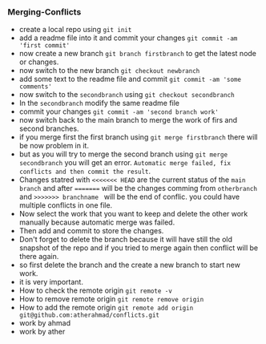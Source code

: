 ### Merging-Conflicts
- create a local repo using `git init`
- add a readme file into it and commit your changes `git commit -am 'first commit'`
- now create a new branch `git branch firstbranch` to get the latest node or changes.
- now switch to the new branch `git checkout newbranch`
- add some text to the readme file and commit `git commit -am 'some comments'`
- now switch to the `secondbranch` using `git checkout secondbranch`
- In the `secondbranch` modify the same readme file
- commit your changes `git commit -am 'second branch work'`
- now switch back to the main branch to merge the work of firs and second branches.
- if you merge first the first branch using `git merge firstbranch` there will be now problem in it.
- but as you will try to merge the second branch using `git merge secondbranch` you will get an error. `Automatic merge failed, fix conflicts and then commit the result`.
- Changes statred with `<<<<<<< HEAD` are the current status of the `main branch` and after `=======` will be the changes comming from `otherbranch` and `>>>>>>> branchname ` will be the end of conflic. you could have multiple conflicts in one file.
- Now select the work that you want to keep and delete the other work manually because automatic merge was failed. 
-  Then add and commit to store the changes.
- Don't forget to delete the branch because it will have still the old snapshot of the repo and if you tried to merge again then conflict will be there again.
- so first delete the branch and the create a new branch to start new work. 
- it is very important.
- How to check the remote origin `git remote -v`
- How to remove remote origin `git remote remove origin`
- How to add the remote origin `git remote add origin git@github.com:atherahmad/conflicts.git`
- work by ahmad
- work by ather